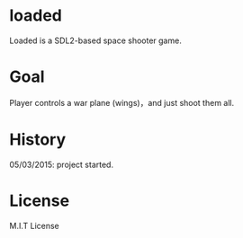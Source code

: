 
# loaded

  Loaded is a SDL2-based space shooter game.

# Goal

  Player controls a war plane (wings)，and just shoot them all.

# History

   05/03/2015: project started.

# License

   M.I.T License
